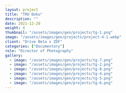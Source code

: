 ```yaml
---
layout: project
title: "TRU Doku"
description: ""
date: 2021-12-20
weight: 4
thumbnail: "/assets/images/gen/projects/tg-1.png"
image: "/assets/images/gen/projects/project-4-1.webp"
client: "Drive Beta x ZDF"
categories: ["Documentary"]
role: "Director of Photography"
gallery:
  - image: "/assets/images/gen/projects/tg-7.png"
  - image: "/assets/images/gen/projects/tg-2.png"
  - image: "/assets/images/gen/projects/tg-8.png"
  - image: "/assets/images/gen/projects/tg-4.png"
  - image: "/assets/images/gen/projects/tg-5.png"
  - image: "/assets/images/gen/projects/tg-6.png"
---
```


